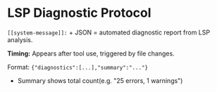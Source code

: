 # LSP Diagnostic Protocol

`[[system-message]]:` + JSON = automated diagnostic report from LSP analysis.

**Timing:** Appears after tool use, triggered by file changes.

Format: `{"diagnostics":[...],"summary":"..."}` 
- Summary shows total count(e.g. "25 errors, 1 warnings")

